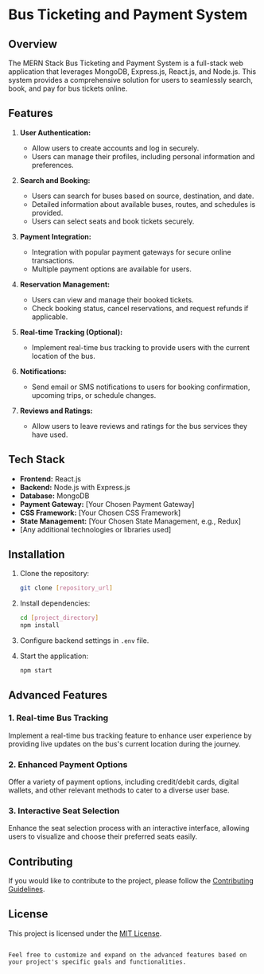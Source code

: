 # Bus Ticketing and Payment System

## Overview

The MERN Stack Bus Ticketing and Payment System is a full-stack web application that leverages MongoDB, Express.js, React.js, and Node.js. This system provides a comprehensive solution for users to seamlessly search, book, and pay for bus tickets online.

## Features

1. **User Authentication:**
   - Allow users to create accounts and log in securely.
   - Users can manage their profiles, including personal information and preferences.

2. **Search and Booking:**
   - Users can search for buses based on source, destination, and date.
   - Detailed information about available buses, routes, and schedules is provided.
   - Users can select seats and book tickets securely.

3. **Payment Integration:**
   - Integration with popular payment gateways for secure online transactions.
   - Multiple payment options are available for users.

4. **Reservation Management:**
   - Users can view and manage their booked tickets.
   - Check booking status, cancel reservations, and request refunds if applicable.

5. **Real-time Tracking (Optional):**
   - Implement real-time bus tracking to provide users with the current location of the bus.

6. **Notifications:**
   - Send email or SMS notifications to users for booking confirmation, upcoming trips, or schedule changes.

7. **Reviews and Ratings:**
   - Allow users to leave reviews and ratings for the bus services they have used.

## Tech Stack

- **Frontend:** React.js
- **Backend:** Node.js with Express.js
- **Database:** MongoDB
- **Payment Gateway:** [Your Chosen Payment Gateway]
- **CSS Framework:** [Your Chosen CSS Framework]
- **State Management:** [Your Chosen State Management, e.g., Redux]
- [Any additional technologies or libraries used]

## Installation

1. Clone the repository:

   ```bash
   git clone [repository_url]
   ```

2. Install dependencies:

   ```bash
   cd [project_directory]
   npm install
   ```

3. Configure backend settings in `.env` file.

4. Start the application:

   ```bash
   npm start
   ```

## Advanced Features

### 1. Real-time Bus Tracking

Implement a real-time bus tracking feature to enhance user experience by providing live updates on the bus's current location during the journey.

### 2. Enhanced Payment Options

Offer a variety of payment options, including credit/debit cards, digital wallets, and other relevant methods to cater to a diverse user base.

### 3. Interactive Seat Selection

Enhance the seat selection process with an interactive interface, allowing users to visualize and choose their preferred seats easily.

## Contributing

If you would like to contribute to the project, please follow the [Contributing Guidelines](CONTRIBUTING.md).

## License

This project is licensed under the [MIT License](LICENSE).
```

Feel free to customize and expand on the advanced features based on your project's specific goals and functionalities.